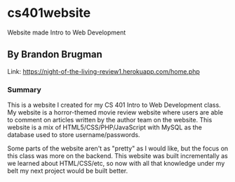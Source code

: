 # cs401website

Website made Intro to Web Development

## By Brandon Brugman

Link: https://night-of-the-living-review1.herokuapp.com/home.php

### Summary
This is a website I created for my CS 401 Intro to Web Development class. My website is a horror-themed movie review website where users are able to comment on articles written by the author team on the website. This website is a mix of HTML5/CSS/PHP/JavaScript with MySQL as the database used to store username/passwords. 

Some parts of the website aren't as "pretty" as I would like, but the focus on this class was more on the backend. This website was built incrementally as we learned about HTML/CSS/etc, so now with all that knowledge under my belt my next project would be built better. 
